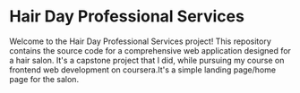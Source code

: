 
# Hair Day Professional Services

Welcome to the Hair Day Professional Services project! This repository contains the source code for a comprehensive web application designed for a hair salon. It's a capstone project that I did, while pursuing my course on frontend web development on coursera.It's a simple landing page/home page for the salon.

